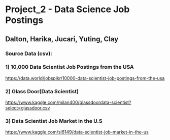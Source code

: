 # Project_2 - Data Science Job Postings

## Dalton, Harika, Jucari, Yuting, Clay



### Source Data (csv):

### 1) 10,000 Data Scientist Job Postings from the USA 

https://data.world/jobspikr/10000-data-scientist-job-postings-from-the-usa

### 2) Glass Door(Data Scientist)

https://www.kaggle.com/milan400/glassdoordata-scientist?select=glassdoor.csv

### 3) Data Scientist Job Market in the U.S

https://www.kaggle.com/sl6149/data-scientist-job-market-in-the-us













